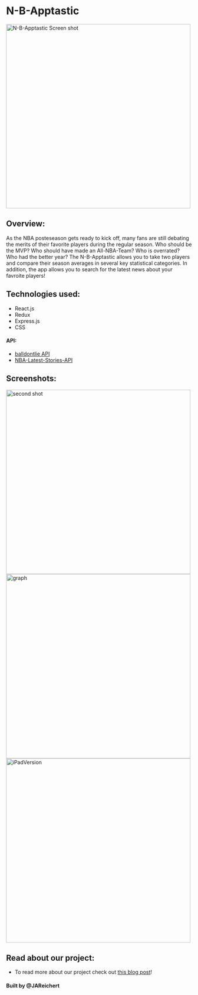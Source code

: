 # N-B-Apptastic

<img src="n-b-apptastic/src/assets/title.png" alt="N-B-Apptastic Screen shot" width="500"/>

## Overview:

As the NBA posteseason gets ready to kick off, many fans are still debating the merits of their favorite players during the regular season. Who should be the MVP? Who should have made an All-NBA-Team? Who is overrated? Who had the better year? The N-B-Apptastic allows you to take two players and compare their season averages in several key statistical categories. In addition, the app allows you to search for the latest news about your favroite players!

## Technologies used:

- React.js
- Redux
- Express.js
- CSS

#### API:

- [balldontlie API](https://www.balldontlie.io/#introduction) 
- [NBA-Latest-Stories-API](https://nba-stories.herokuapp.com/)

## Screenshots:

<img src="n-b-apptastic/src/assets/secondPage.png" alt="second shot" width="500"/>
<img src="n-b-apptastic/src/assets/graph.png" alt="graph" width="500"/>
<img src="n-b-apptastic/src/assets/ipadVersion.png" alt="iPadVersion" width="500"/>


## Read about our project:

- To read more about our project check out [this blog post](https://dev.to/jareichert/has-this-ever-happened-to-you-1km1)!

#### Built by @JAReichert
